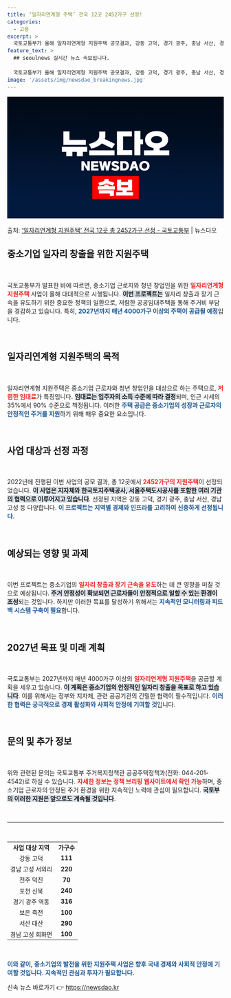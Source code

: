 ```yaml
---
title: ‘일자리연계형 주택’ 전국 12곳 2452가구 선정!
categories:
  - 고용
excerpt: >
  국토교통부가 올해 일자리연계형 지원주택 공모결과, 강동 고덕, 경기 광주, 충남 서산, 경남 고성 등 12곳…
feature_text: >
  ## seoulnews 실시간 뉴스 속보입니다.

  국토교통부가 올해 일자리연계형 지원주택 공모결과, 강동 고덕, 경기 광주, 충남 서산, 경남 고성 등 12곳…
image: '/assets/img/newsdao_breakingnews.jpg'
---
```


![뉴스다오 속보](/assets/img/newsdao_breakingnews.jpg)

<p>출처: <a href="https://newsdao.kr/1656" rel="dofollow">‘일자리연계형 지원주택’ 전국 12곳 총 2452가구 선정 - 국토교통부</a> | 뉴스다오</p>

<h2 data-ke-size="size26">중소기업 일자리 창출을 위한 지원주택</h2>

<p data-ke-size="size16">&nbsp;</p>

국토교통부가 발표한 바에 따르면, 중소기업 근로자와 청년 창업인을 위한 <b><span style="color: #ee2323;">일자리연계형 지원주택</span></b> 사업이 올해 대대적으로 시행됩니다. <b><span style="background-color: #21538527;">이번 프로젝트는</span></b> 일자리 창출과 장기 근속을 유도하기 위한 중요한 정책의 일환으로, 저렴한 공공임대주택을 통해 주거비 부담을 경감하고 있습니다. 특히, <b><span style="color: #1a5490;">2027년까지 매년 4000가구 이상의 주택이 공급될 예정</span></b>입니다. 

<p data-ke-size="size16">&nbsp;</p>

<h2 data-ke-size="size26">일자리연계형 지원주택의 목적</h2>

<p data-ke-size="size16">&nbsp;</p>

일자리연계형 지원주택은 중소기업 근로자와 청년 창업인을 대상으로 하는 주택으로, <b><span style="color: #ee2323;">저렴한 임대료</span></b>가 특징입니다. <b><span style="background-color: #21538527;">임대료는 입주자의 소득 수준에 따라 결정</span></b>되며, 인근 시세의 35%에서 90% 수준으로 책정됩니다. 이러한 <b><span style="color: #1a5490;">주택 공급은 중소기업의 성장과 근로자의 안정적인 주거를 지원</span></b>하기 위해 매우 중요한 요소입니다.

<p data-ke-size="size16">&nbsp;</p>

<h2 data-ke-size="size26">사업 대상과 선정 과정</h2>

<p data-ke-size="size16">&nbsp;</p>

2022년에 진행된 이번 사업의 공모 결과, 총 12곳에서 <b><span style="color: #ee2323;">2452가구의 지원주택</span></b>이 선정되었습니다. <b><span style="background-color: #21538527;">이 사업은 지자체와 한국토지주택공사, 서울주택도시공사를 포함한 여러 기관의 협력으로 이루어지고 있습니다</span></b>. 선정된 지역은 강동 고덕, 경기 광주, 충남 서산, 경남 고성 등 다양합니다. <b><span style="color: #1a5490;">이 프로젝트는 지역별 경제와 인프라를 고려하여 신중하게 선정됩니다</span></b>.

<p data-ke-size="size16">&nbsp;</p>

<h2 data-ke-size="size26">예상되는 영향 및 과제</h2>

<p data-ke-size="size16">&nbsp;</p>

이번 프로젝트는 중소기업의 <b><span style="color: #ee2323;">일자리 창출과 장기 근속을 유도</span></b>하는 데 큰 영향을 미칠 것으로 예상됩니다. <b><span style="background-color: #21538527;">주거 안정성이 확보되면 근로자들이 안정적으로 일할 수 있는 환경이 조성</span></b>되는 것입니다. 하지만 이러한 목표를 달성하기 위해서는 <b><span style="color: #1a5490;">지속적인 모니터링과 피드백 시스템 구축이 필요</span></b>합니다.

<p data-ke-size="size16">&nbsp;</p>

<h2 data-ke-size="size26">2027년 목표 및 미래 계획</h2>

<p data-ke-size="size16">&nbsp;</p>

국토교통부는 2027년까지 매년 4000가구 이상의 <b><span style="color: #ee2323;">일자리연계형 지원주택</span></b>을 공급할 계획을 세우고 있습니다. <b><span style="background-color: #21538527;">이 계획은 중소기업의 안정적인 일자리 창출을 목표로 하고 있습니다</span></b>. 이를 위해서는 정부와 지자체, 관련 공공기관의 긴밀한 협력이 필수적입니다. <b><span style="color: #1a5490;">이러한 협력은 궁극적으로 경제 활성화와 사회적 안정에 기여할 것</span></b>입니다.

<p data-ke-size="size16">&nbsp;</p>

<h2 data-ke-size="size26">문의 및 추가 정보</h2>

<p data-ke-size="size16">&nbsp;</p>

위와 관련된 문의는 국토교통부 주거복지정책관 공공주택정책과(전화: 044-201-4542)로 하실 수 있습니다. <b><span style="color: #ee2323;">자세한 정보는 정책 브리핑 웹사이트에서 확인 가능</span></b>하며, 중소기업 근로자의 안정된 주거 환경을 위한 지속적인 노력에 관심이 필요합니다. <b><span style="background-color: #21538527;">국토부의 이러한 지원은 앞으로도 계속될 것입니다</span></b>. 

<p data-ke-size="size16">&nbsp;</p>

<hr>

<p data-ke-size="size16">&nbsp;</p>

<table style="width: 100%; border-collapse: collapse;">
<tbody>
<tr>
<td style="text-align: center; height: 17px;"><b>사업 대상 지역</b></td>
<td style="text-align: center; height: 17px;"><b>가구수</b></td>
</tr>
<tr>
<td style="text-align: center; height: 17px;">강동 고덕</td>
<td style="text-align: center; height: 17px;"><b>111</b></td>
</tr>
<tr>
<td style="text-align: center; height: 17px;">경남 고성 서외리</td>
<td style="text-align: center; height: 17px;"><b>220</b></td>
</tr>
<tr>
<td style="text-align: center; height: 17px;">전주 덕진</td>
<td style="text-align: center; height: 17px;"><b>70</b></td>
</tr>
<tr>
<td style="text-align: center; height: 17px;">포천 신북</td>
<td style="text-align: center; height: 17px;"><b>240</b></td>
</tr>
<tr>
<td style="text-align: center; height: 17px;">경기 광주 역동</td>
<td style="text-align: center; height: 17px;"><b>316</b></td>
</tr>
<tr>
<td style="text-align: center; height: 17px;">보은 죽전</td>
<td style="text-align: center; height: 17px;"><b>100</b></td>
</tr>
<tr>
<td style="text-align: center; height: 17px;">서산 대산</td>
<td style="text-align: center; height: 17px;"><b>290</b></td>
</tr>
<tr>
<td style="text-align: center; height: 17px;">경남 고성 회화면</td>
<td style="text-align: center; height: 17px;"><b>100</b></td>
</tr>
</tbody>
</table>

<p data-ke-size="size16">&nbsp;</p> 

<b><span style="color: #1a5490;">이와 같이, 중소기업의 발전을 위한 지원주택 사업은 향후 국내 경제와 사회적 안정에 기여할 것입니다. 지속적인 관심과 투자가 필요합니다.</span></b> 

신속 뉴스 바로가기 👉 <a href="https://newsdao.kr" rel="dofollow">https://newsdao.kr</a>



